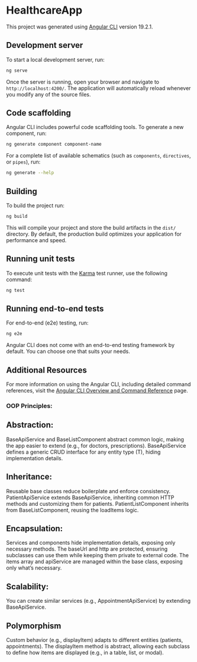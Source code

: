 # HealthcareApp

This project was generated using [Angular CLI](https://github.com/angular/angular-cli) version 19.2.1.

## Development server

To start a local development server, run:

```bash
ng serve
```

Once the server is running, open your browser and navigate to `http://localhost:4200/`. The application will automatically reload whenever you modify any of the source files.

## Code scaffolding

Angular CLI includes powerful code scaffolding tools. To generate a new component, run:

```bash
ng generate component component-name
```

For a complete list of available schematics (such as `components`, `directives`, or `pipes`), run:

```bash
ng generate --help
```

## Building

To build the project run:

```bash
ng build
```

This will compile your project and store the build artifacts in the `dist/` directory. By default, the production build optimizes your application for performance and speed.

## Running unit tests

To execute unit tests with the [Karma](https://karma-runner.github.io) test runner, use the following command:

```bash
ng test
```

## Running end-to-end tests

For end-to-end (e2e) testing, run:

```bash
ng e2e
```

Angular CLI does not come with an end-to-end testing framework by default. You can choose one that suits your needs.

## Additional Resources

For more information on using the Angular CLI, including detailed command references, visit the [Angular CLI Overview and Command Reference](https://angular.dev/tools/cli) page.

### OOP Principles:

## Abstraction:

BaseApiService and BaseListComponent abstract common logic, making the app easier to extend (e.g., for doctors, prescriptions).
BaseApiService defines a generic CRUD interface for any entity type (T), hiding implementation details.

## Inheritance:

Reusable base classes reduce boilerplate and enforce consistency.
PatientApiService extends BaseApiService, inheriting common HTTP methods and customizing them for patients.
PatientListComponent inherits from BaseListComponent, reusing the loadItems logic.

## Encapsulation:

Services and components hide implementation details, exposing only necessary methods.
The baseUrl and http are protected, ensuring subclasses can use them while keeping them private to external code.
The items array and apiService are managed within the base class, exposing only what’s necessary.

## Scalability:

You can create similar services (e.g., AppointmentApiService) by extending BaseApiService.

## Polymorphism

Custom behavior (e.g., displayItem) adapts to different entities (patients, appointments).
The displayItem method is abstract, allowing each subclass to define how items are displayed (e.g., in a table, list, or modal).
